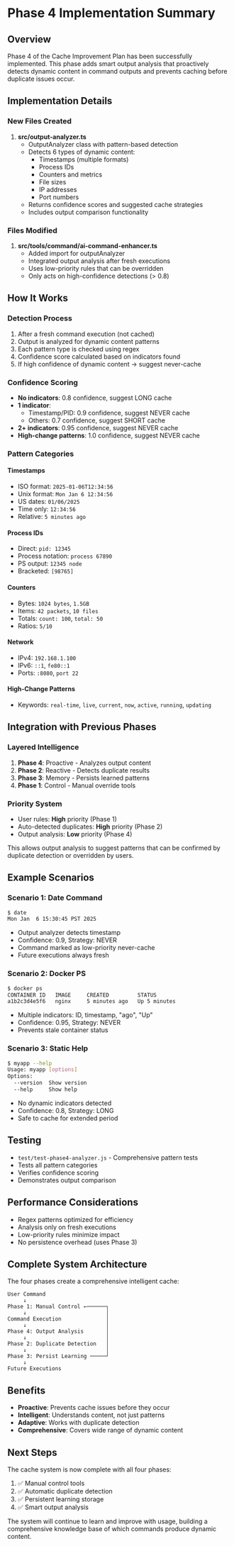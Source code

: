 # Phase 4 Implementation Summary

## Overview
Phase 4 of the Cache Improvement Plan has been successfully implemented. This phase adds smart output analysis that proactively detects dynamic content in command outputs and prevents caching before duplicate issues occur.

## Implementation Details

### New Files Created
1. **src/output-analyzer.ts**
   - OutputAnalyzer class with pattern-based detection
   - Detects 6 types of dynamic content:
     - Timestamps (multiple formats)
     - Process IDs
     - Counters and metrics
     - File sizes
     - IP addresses
     - Port numbers
   - Returns confidence scores and suggested cache strategies
   - Includes output comparison functionality

### Files Modified
1. **src/tools/command/ai-command-enhancer.ts**
   - Added import for outputAnalyzer
   - Integrated output analysis after fresh executions
   - Uses low-priority rules that can be overridden
   - Only acts on high-confidence detections (> 0.8)

## How It Works

### Detection Process
1. After a fresh command execution (not cached)
2. Output is analyzed for dynamic content patterns
3. Each pattern type is checked using regex
4. Confidence score calculated based on indicators found
5. If high confidence of dynamic content → suggest never-cache

### Confidence Scoring
- **No indicators**: 0.8 confidence, suggest LONG cache
- **1 indicator**: 
  - Timestamp/PID: 0.9 confidence, suggest NEVER cache
  - Others: 0.7 confidence, suggest SHORT cache
- **2+ indicators**: 0.95 confidence, suggest NEVER cache
- **High-change patterns**: 1.0 confidence, suggest NEVER cache

### Pattern Categories

#### Timestamps
- ISO format: `2025-01-06T12:34:56`
- Unix format: `Mon Jan 6 12:34:56`
- US dates: `01/06/2025`
- Time only: `12:34:56`
- Relative: `5 minutes ago`

#### Process IDs
- Direct: `pid: 12345`
- Process notation: `process 67890`
- PS output: `12345 node`
- Bracketed: `[98765]`

#### Counters
- Bytes: `1024 bytes`, `1.5GB`
- Items: `42 packets`, `10 files`
- Totals: `count: 100`, `total: 50`
- Ratios: `5/10`

#### Network
- IPv4: `192.168.1.100`
- IPv6: `::1`, `fe80::1`
- Ports: `:8080`, `port 22`

#### High-Change Patterns
- Keywords: `real-time`, `live`, `current`, `now`, `active`, `running`, `updating`

## Integration with Previous Phases

### Layered Intelligence
1. **Phase 4**: Proactive - Analyzes output content
2. **Phase 2**: Reactive - Detects duplicate results
3. **Phase 3**: Memory - Persists learned patterns
4. **Phase 1**: Control - Manual override tools

### Priority System
- User rules: **High** priority (Phase 1)
- Auto-detected duplicates: **High** priority (Phase 2)
- Output analysis: **Low** priority (Phase 4)

This allows output analysis to suggest patterns that can be confirmed by duplicate detection or overridden by users.

## Example Scenarios

### Scenario 1: Date Command
```bash
$ date
Mon Jan  6 15:30:45 PST 2025
```
- Output analyzer detects timestamp
- Confidence: 0.9, Strategy: NEVER
- Command marked as low-priority never-cache
- Future executions always fresh

### Scenario 2: Docker PS
```bash
$ docker ps
CONTAINER ID   IMAGE     CREATED         STATUS
a1b2c3d4e5f6   nginx     5 minutes ago   Up 5 minutes
```
- Multiple indicators: ID, timestamp, "ago", "Up"
- Confidence: 0.95, Strategy: NEVER
- Prevents stale container status

### Scenario 3: Static Help
```bash
$ myapp --help
Usage: myapp [options]
Options:
  --version  Show version
  --help     Show help
```
- No dynamic indicators detected
- Confidence: 0.8, Strategy: LONG
- Safe to cache for extended period

## Testing
- `test/test-phase4-analyzer.js` - Comprehensive pattern tests
- Tests all pattern categories
- Verifies confidence scoring
- Demonstrates output comparison

## Performance Considerations
- Regex patterns optimized for efficiency
- Analysis only on fresh executions
- Low-priority rules minimize impact
- No persistence overhead (uses Phase 3)

## Complete System Architecture

The four phases create a comprehensive intelligent cache:

```
User Command
     ↓
Phase 1: Manual Control ←──────┐
     ↓                         │
Command Execution              │
     ↓                         │
Phase 4: Output Analysis       │ 
     ↓                         │
Phase 2: Duplicate Detection   │
     ↓                         │
Phase 3: Persist Learning ─────┘
     ↓
Future Executions
```

## Benefits
- **Proactive**: Prevents cache issues before they occur
- **Intelligent**: Understands content, not just patterns
- **Adaptive**: Works with duplicate detection
- **Comprehensive**: Covers wide range of dynamic content

## Next Steps
The cache system is now complete with all four phases:
1. ✅ Manual control tools
2. ✅ Automatic duplicate detection
3. ✅ Persistent learning storage
4. ✅ Smart output analysis

The system will continue to learn and improve with usage, building a comprehensive knowledge base of which commands produce dynamic content.
